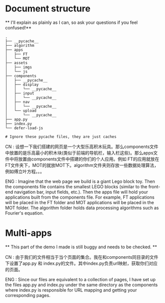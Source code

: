# Document structure
** I'll explain as plainly as I can, so ask your questions if you feel confused!**

```shell
.
├── __pycache__
├── algorithm
├── apps
│   ├── FT
│   └── MOT
├── assets
│   ├── imgs
│   └── js
├── components
│   ├── __pycache__
│   ├── display
│   │   └── __pycache__
│   ├── input
│   │   └── __pycache__
│   ├── nav
│   │   └── __pycache__
│   └── upload
│       └── __pycache__
├── app.py
├── index.py
└── defer-load-js

# Ignore these pycache files, they are just caches
```
CN : 设想一下我们搭建的网页是一个大型乐高积木玩具。那么components文件中放置的是乐高最小的积木块(类似于前端的导航栏，输入栏这些)。那么apps文件中将放置由components文件中搭建的你们的个人应用。例如 FT的应用就放在FT文件夹下，MOT的就放MOT下。algorithm文件夹则存放一些数据处理算法，例如傅立叶方程。。。

ENG : Imagine that the web page we build is a giant Lego block toy. Then the components file contains the smallest LEGO blocks (similar to the front-end navigation bar, input fields, etc.). Then the apps file will hold your applications built from the components file. For example, FT applications will be placed in the FT folder and MOT applications will be placed in the MOT folder. The algorithm folder holds data processing algorithms such as Fourier's equation.

# Multi-apps
** This part of the demo I made is still buggy and needs to be checked. **

CN : 由于我们的文件相当于当个页面的集合。我在和components同目录的文件下设置了app.py 和 index.py的文件。其中index.py负责url映射，获取你们对应的页面。

ENG : Since our files are equivalent to a collection of pages, I have set up the files app.py and index.py under the same directory as the components where index.py is responsible for URL mapping and getting your corresponding pages.